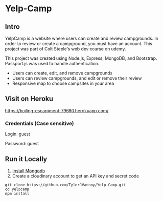 # Yelp-Camp

## Intro

YelpCamp is a website where users can create and review campgrounds. In order to review or create a campground, you must have an account. This project was part of Colt Steele's web dev course on udemy.

This project was created using Node.js, Express, MongoDB, and Bootstrap. Passport.js was used to handle authentication.

* Users can create, edit, and remove campgrounds
* Users can review campgrounds, and edit or remove their review
* Responsive map to choose campsites in your area


## Visit on Heroku
https://boiling-escarpment-79680.herokuapp.com/

### Credentials (Case sensitive)

Login: guest

Password: guest


## Run it Locally

1. [Install Mongodb](https://www.mongodb.com/)
2. Create a cloudinary account to get an API key and secret code

````
git clone https://github.com/TylerJVannoy/Yelp-Camp.git
cd yelpcamp
npm install
